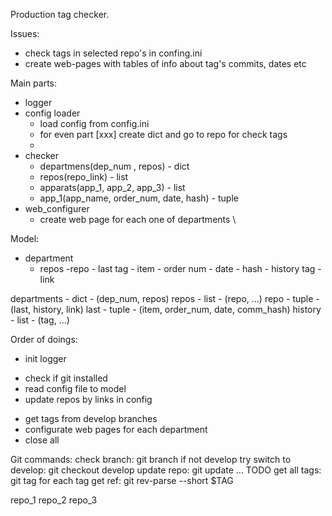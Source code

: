 Production tag checker.

Issues:
- check tags in selected repo's in confing.ini
- create web-pages with tables of info about tag's commits, dates etc


Main parts:
- logger
- config loader
    - load config from config.ini
    - for even part [xxx] create dict and go to repo for check tags
    - 
- checker
    - departmens(dep_num , repos) - dict
    - repos(repo_link) - list
    - apparats(app_1, app_2, app_3) - list
    - app_1(app_name, order_num, date, hash) - tuple
- web_configurer
    - create web page for each one of departments
    \\



Model:
- department
    - repos
        -repo
            - last tag
                - item
                - order num
                - date
                - hash
            - history tag
            - link

departments     - dict      - (dep_num, repos)
repos           - list      - (repo, ...)
repo            - tuple     - (last, history, link)
last            - tuple     - (item, order_num, date, comm_hash)
history         - list      - (tag, ...)


Order of doings:
- init logger
+ check if git installed
+ read config file to model
+ update repos by links in config
- get tags from develop branches
- configurate web pages for each department
- close all
    

Git commands:
check branch: 								git branch
if not develop try switch to develop: 		git checkout develop
update repo:                                git update ... TODO
get all tags: 								git tag
for each tag get ref:						git rev-parse --short $TAG
    
    
repo_1
repo_2
repo_3
    
